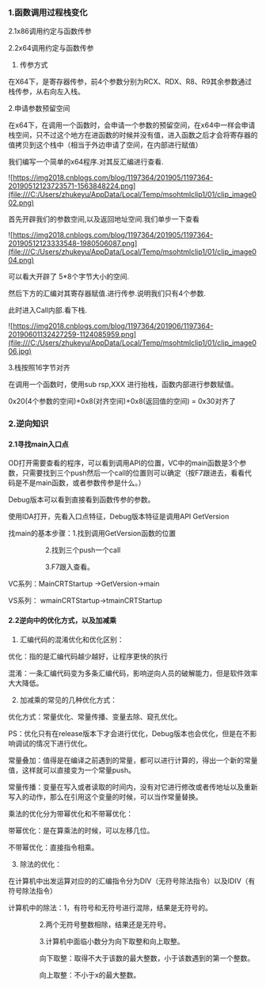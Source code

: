 ### 1.函数调用过程栈变化

2.1x86调用约定与函数传参

2.2x64调用约定与函数传参

1. 传参方式

在X64下，是寄存器传参，前4个参数分别为RCX、RDX、R8、R9其余参数通过栈传参，从右向左入栈。

2.申请参数预留空间

在x64下，在调用一个函数时，会申请一个参数的预留空间，在x64中一样会申请栈空间，只不过这个地方在进函数的时候并没有值，进入函数之后才会将寄存器的值拷贝到这个栈中（相当于外边申请了空间，在内部进行赋值）

我们编写一个简单的x64程序.对其反汇编进行查看.

![https://img2018.cnblogs.com/blog/1197364/201905/1197364-20190512123723571-1563848224.png](file:///C:/Users/zhukeyu/AppData/Local/Temp/msohtmlclip1/01/clip_image002.png)

首先开辟我们的参数空间,以及返回地址空间.我们单步一下查看

![https://img2018.cnblogs.com/blog/1197364/201905/1197364-20190512123333548-1980506087.png](file:///C:/Users/zhukeyu/AppData/Local/Temp/msohtmlclip1/01/clip_image004.png)

可以看大开辟了 5*8个字节大小的空间.

然后下方的汇编对其寄存器赋值.进行传参.说明我们只有4个参数.

此时进入Call内部.看下栈.

![https://img2018.cnblogs.com/blog/1197364/201906/1197364-20190601132427259-1124085959.png](file:///C:/Users/zhukeyu/AppData/Local/Temp/msohtmlclip1/01/clip_image006.jpg)

3.栈按照16字节对齐

在调用一个函数时，使用sub rsp,XXX 进行抬栈，函数内部进行参数赋值。

0x20(4个参数的空间)+0x8(对齐空间)+0x8(返回值的空间) = 0x30对齐了
### 2.逆向知识

#### 2.1寻找main入口点

OD打开需要查看的程序，可以看到调用API的位置，VC中的main函数是3个参数，只需要找到三个push然后一个call的位置则可以确定（按F7跟进去，看看代码是不是main函数，或者参数传参是什么。）

Debug版本可以看到直接看到函数传参的参数。

使用IDA打开，先看入口点特征，Debug版本特征是调用API GetVersion

找main的基本步骤：1.找到调用GetVersion函数的位置

                   2.找到三个push一个call

                   3.F7跟入查看。

VC系列：MainCRTStartup ->GetVersion->main

VS系列： wmainCRTStartup->tmainCRTStartup

#### 2.2逆向中的优化方式，以及加减乘

1. 汇编代码的混淆优化和优化区别：

优化：指的是汇编代码越少越好，让程序更快的执行

混淆：一条汇编代码变为多条汇编代码，影响逆向人员的破解能力，但是软件效率大大降低。

2. 加减乘的常见的几种优化方式：

优化方式：常量优化、常量传播、变量去除、窥孔优化。

PS：优化只有在release版本下才会进行优化，Debug版本也会优化，但是在不影响调试的情况下进行优化。

常量叠加：值得是在编译之前遇到的常量，都可以进行计算的，得出一个新的常量值，这样就可以直接变为一个常量push。

常量传播：变量在写入或者读取的时间内，没有对它进行修改或者传地址以及重新写入的动作，那么在引用这个变量的时候，可以当作常量替换。

乘法的优化分为带幂优化和不带幂优化：

带幂优化：是在算乘法的时候，可以左移几位。

不带幂优化：直接指令相乘。

3. 除法的优化：

在计算机中出发运算对应的的汇编指令分为DIV（无符号除法指令）以及IDIV（有符号除法指令）

计算机中的除法：1，有符号和无符号进行混除，结果是无符号的。

                2.两个无符号整数相除，结果还是无符号。

                3.计算机中面临小数分为向下取整和向上取整。

                向下取整：取得不大于该数的最大整数，小于该数遇到的第一个整数。

                向上取整：不小于x的最大整数。